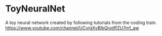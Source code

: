 # ToyNeuralNet
A toy neural network created by following tutorials from the coding train. https://www.youtube.com/channel/UCvjgXvBlbQiydffZU7m1_aw 
